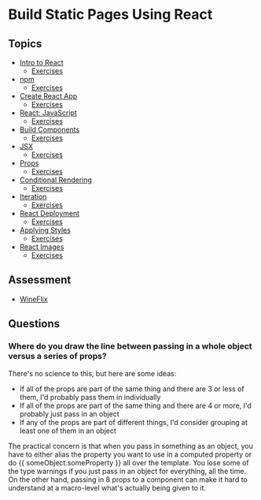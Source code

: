 # Build Static Pages Using React

## Topics

* [Intro to React](topics/react-intro)
  * [Exercises](topics/react-intro/exercises)
* [npm](topics/npm)
  * [Exercises](topics/npm/exercises)
* [Create React App](topics/create-react-app)
  * [Exercises](topics/create-react-app/exercises)
* [React: JavaScript](topics/react-javascript)
  * [Exercises](topics/react-javascript/exercises)
* [Build Components](topics/build-components-react)
  * [Exercises](topics/build-components/react/exercises)
* [JSX](topics/jsx)
  * [Exercises](topics/jsx/exercises)
* [Props](topics/react-props)
  * [Exercises](topics/react-props/exercises)
* [Conditional Rendering](topics/conditional-rendering-react)
  * [Exercises](topics/conditional-rendering-react/exercises)
* [Iteration](topics/iteration-react)
  * [Exercises](topics/iteration-react/exercises)
* [React Deployment](topics/deployment-react)
  * [Exercises](topics/deployment-react/exercises)
* [Applying Styles](topics/applying-styles-react)
  * [Exercises](topics/applying-styles-react/exercises)
* [React Images](topics/react-images)
  * [Exercises](topics/react-images/exercises)

## Assessment

* [WineFlix](assessments/wineflix)

## Questions

### Where do you draw the line between passing in a whole object versus a series of props?

There's no science to this, but here are some ideas:

* If all of the props are part of the same thing and there are 3 or less of them, I'd probably pass them in individually
* If all of the props are part of the same thing and there are 4 or more, I'd probably just pass in an object
* If any of the props are part of different things, I'd consider grouping at least one of them in an object

The practical concern is that when you pass in something as an object, you have to either alias the property you want to use in a computed property or do {{ someObject.someProperty }} all over the template. You lose some of the type warnings if you just pass in an object for everything, all the time. On the other hand, passing in 8 props to a component can make it hard to understand at a macro-level what's actually being given to it.

